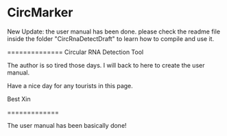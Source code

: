 # CircMarker

New Update: the user manual has been done. please check the readme file inside the folder "CircRnaDetectDraft" to learn how to compile and use it.

==============
Circular RNA Detection Tool

The author is so tired those days. I will back to here to create the user manual. 

Have a nice day for any tourists in this page. 

Best
Xin

=============

The user manual has been basically done!
